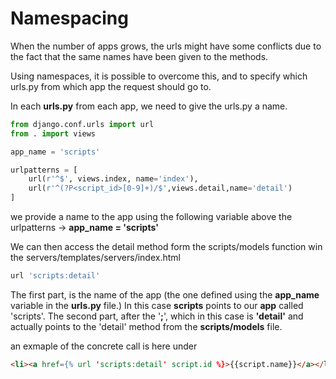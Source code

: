 # Namespacing

When the number of apps grows, the urls might have some conflicts due to the fact that the same names have been given to the methods.

Using namespaces, it is possible to overcome this, and to specify which urls.py from which app the request should go to.

In each **urls.py** from each app, we need to give the urls.py a name.

```python
from django.conf.urls import url
from . import views

app_name = 'scripts'

urlpatterns = [
    url(r'^$', views.index, name='index'),
    url(r'^(?P<script_id>[0-9]+)/$',views.detail,name='detail')
]
```

we provide a name to the app using the following variable above the urlpatterns -> **app_name = 'scripts'**

We can then access the detail method form the scripts/models function win the servers/templates/servers/index.html

```python
url 'scripts:detail'
```

The first part, is the name of the app (the one defined using the **app_name** variable in the **urls.py** file.) In this case **scripts** points to our **app** called 'scripts'. The second part, after the '**;**', which in this case is **'detail'** and actually points to the 'detail' method from the **scripts/models** file.


an exmaple of the concrete call is here under

```html
<li><a href={% url 'scripts:detail' script.id %}>{{script.name}}</a></li>
```